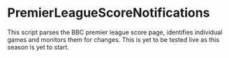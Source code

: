 # PremierLeagueScoreNotifications
This script parses the BBC premier league score page, identifies individual games and monitors them for changes. This is yet to be tested live as this season is yet to start.
